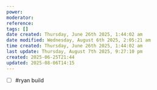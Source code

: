 ```yaml
---
power: 
moderator: 
reference: 
tags: []
date created: Thursday, June 26th 2025, 1:44:02 am
date modified: Wednesday, August 6th 2025, 2:05:21 am
time created: Thursday, June 26th 2025, 1:44:02 am
last update: Thursday, August 7th 2025, 9:27:10 pm
created: 2025-06-25T21:44
updated: 2025-08-06T14:15
---
```

- [ ] #ryan build